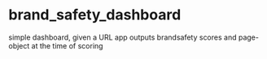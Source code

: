 # brand_safety_dashboard
simple dashboard, given a URL app outputs brandsafety scores and page-object at the time of scoring 
